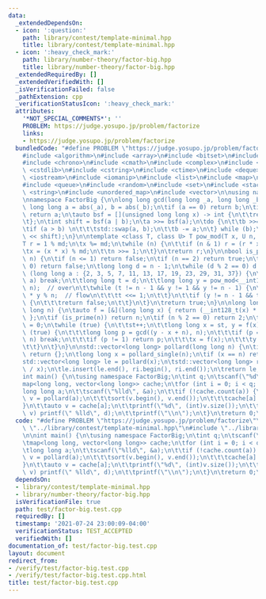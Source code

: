 ```yaml
---
data:
  _extendedDependsOn:
  - icon: ':question:'
    path: library/contest/template-minimal.hpp
    title: library/contest/template-minimal.hpp
  - icon: ':heavy_check_mark:'
    path: library/number-theory/factor-big.hpp
    title: library/number-theory/factor-big.hpp
  _extendedRequiredBy: []
  _extendedVerifiedWith: []
  _isVerificationFailed: false
  _pathExtension: cpp
  _verificationStatusIcon: ':heavy_check_mark:'
  attributes:
    '*NOT_SPECIAL_COMMENTS*': ''
    PROBLEM: https://judge.yosupo.jp/problem/factorize
    links:
    - https://judge.yosupo.jp/problem/factorize
  bundledCode: "#define PROBLEM \"https://judge.yosupo.jp/problem/factorize\"\n\n\
    #include <algorithm>\n#include <array>\n#include <bitset>\n#include <cassert>\n\
    #include <chrono>\n#include <cmath>\n#include <complex>\n#include <cstdio>\n#include\
    \ <cstdlib>\n#include <cstring>\n#include <ctime>\n#include <deque>\n#include\
    \ <iostream>\n#include <iomanip>\n#include <list>\n#include <map>\n#include <numeric>\n\
    #include <queue>\n#include <random>\n#include <set>\n#include <stack>\n#include\
    \ <string>\n#include <unordered_map>\n#include <vector>\n\nusing namespace std;\n\
    \nnamespace FactorBig {\n\nlong long gcd(long long _a, long long _b) {\n\tunsigned\
    \ long long a = abs(_a), b = abs(_b);\n\tif (a == 0) return b;\n\tif (b == 0)\
    \ return a;\n\tauto bsf = [](unsigned long long x) -> int {\n\t\treturn __builtin_ctzll(x);\n\
    \t};\n\tint shift = bsf(a | b);\n\ta >>= bsf(a);\n\tdo {\n\t\tb >>= bsf(b);\n\t\
    \tif (a > b) \n\t\t\tstd::swap(a, b);\n\t\tb -= a;\n\t} while (b);\n\treturn (a\
    \ << shift);\n}\n\ntemplate <class T, class U> T pow_mod(T x, U n, T md) {\n\t\
    T r = 1 % md;\n\tx %= md;\n\twhile (n) {\n\t\tif (n & 1) r = (r * x) % md;\n\t\
    \tx = (x * x) % md;\n\t\tn >>= 1;\n\t}\n\treturn r;\n}\n\nbool is_prime(long long\
    \ n) {\n\tif (n <= 1) return false;\n\tif (n == 2) return true;\n\tif (n % 2 ==\
    \ 0) return false;\n\tlong long d = n - 1;\n\twhile (d % 2 == 0) d /= 2;\n\tfor\
    \ (long long a : {2, 3, 5, 7, 11, 13, 17, 19, 23, 29, 31, 37}) {\n\t\tif (n <=\
    \ a) break;\n\t\tlong long t = d;\n\t\tlong long y = pow_mod<__int128_t>(a, t,\
    \ n);  // over\n\t\twhile (t != n - 1 && y != 1 && y != n - 1) {\n\t\t\ty = __int128_t(y)\
    \ * y % n;  // flow\n\t\t\tt <<= 1;\n\t\t}\n\t\tif (y != n - 1 && t % 2 == 0)\
    \ {\n\t\t\treturn false;\n\t\t}\n\t}\n\treturn true;\n}\n\nlong long pollard_single(long\
    \ long n) {\n\tauto f = [&](long long x) { return (__int128_t(x) * x + 1) % n;\
    \ };\n\tif (is_prime(n)) return n;\n\tif (n % 2 == 0) return 2;\n\tlong long st\
    \ = 0;\n\twhile (true) {\n\t\tst++;\n\t\tlong long x = st, y = f(x);\n\t\twhile\
    \ (true) {\n\t\t\tlong long p = gcd((y - x + n), n);\n\t\t\tif (p == 0 || p ==\
    \ n) break;\n\t\t\tif (p != 1) return p;\n\t\t\tx = f(x);\n\t\t\ty = f(f(y));\n\
    \t\t}\n\t}\n}\n\nstd::vector<long long> pollard(long long n) {\n\tif (n == 1)\
    \ return {};\n\tlong long x = pollard_single(n);\n\tif (x == n) return {x};\n\t\
    std::vector<long long> le = pollard(x);\n\tstd::vector<long long> ri = pollard(n\
    \ / x);\n\tle.insert(le.end(), ri.begin(), ri.end());\n\treturn le;\n}\n\n}\n\n\
    int main() {\n\tusing namespace FactorBig;\n\tint q;\n\tscanf(\"%d\", &q);\n\t\
    map<long long, vector<long long>> cache;\n\tfor (int i = 0; i < q; i++) {\n\t\t\
    long long a;\n\t\tscanf(\"%lld\", &a);\n\t\tif (!cache.count(a)) {\n\t\t\tauto\
    \ v = pollard(a);\n\t\t\tsort(v.begin(), v.end());\n\t\t\tcache[a] = v;\n\t\t\
    }\n\t\tauto v = cache[a];\n\t\tprintf(\"%d\", (int)v.size());\n\t\tfor (auto d:\
    \ v) printf(\" %lld\", d);\n\t\tprintf(\"\\n\");\n\t}\n\treturn 0;\n}\n"
  code: "#define PROBLEM \"https://judge.yosupo.jp/problem/factorize\"\n\n#include\
    \ \"../library/contest/template-minimal.hpp\"\n#include \"../library/number-theory/factor-big.hpp\"\
    \n\nint main() {\n\tusing namespace FactorBig;\n\tint q;\n\tscanf(\"%d\", &q);\n\
    \tmap<long long, vector<long long>> cache;\n\tfor (int i = 0; i < q; i++) {\n\t\
    \tlong long a;\n\t\tscanf(\"%lld\", &a);\n\t\tif (!cache.count(a)) {\n\t\t\tauto\
    \ v = pollard(a);\n\t\t\tsort(v.begin(), v.end());\n\t\t\tcache[a] = v;\n\t\t\
    }\n\t\tauto v = cache[a];\n\t\tprintf(\"%d\", (int)v.size());\n\t\tfor (auto d:\
    \ v) printf(\" %lld\", d);\n\t\tprintf(\"\\n\");\n\t}\n\treturn 0;\n}"
  dependsOn:
  - library/contest/template-minimal.hpp
  - library/number-theory/factor-big.hpp
  isVerificationFile: true
  path: test/factor-big.test.cpp
  requiredBy: []
  timestamp: '2021-07-24 23:00:09-04:00'
  verificationStatus: TEST_ACCEPTED
  verifiedWith: []
documentation_of: test/factor-big.test.cpp
layout: document
redirect_from:
- /verify/test/factor-big.test.cpp
- /verify/test/factor-big.test.cpp.html
title: test/factor-big.test.cpp
---
```

